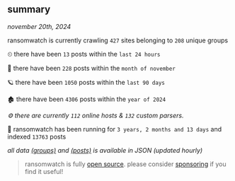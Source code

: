 
## summary
_november 20th, 2024_

ransomwatch is currently crawling `427` sites belonging to `208` unique groups

⏲ there have been `13` posts within the `last 24 hours`

🦈 there have been `228` posts within the `month of november`

🪐 there have been `1050` posts within the `last 90 days`

🏚 there have been `4306` posts within the `year of 2024`

_⚙️ there are currently `112` online hosts & `132` custom parsers._

🦕 ransomwatch has been running for `3 years, 2 months and 13 days` and indexed `13763` posts

_all data  [(groups)](http://ransomwhat.telemetry.ltd/groups) and [(posts)](http://ransomwhat.telemetry.ltd/posts) is available in JSON (updated hourly)_

> ransomwatch is fully [open source](https://github.com/joshhighet/ransomwatch#ransomwatch--). please consider [sponsoring](https://github.com/sponsors/joshhighet) if you find it useful!
